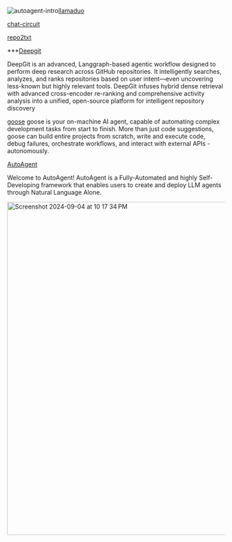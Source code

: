 ![autoagent-intro](https://github.com/user-attachments/assets/1d315c79-8d75-4af8-abee-945334f194e8)[llamaduo](https://github.com/deep-diver/llamaduo/blob/main/notebooks/Multi_Task_Comparisons.ipynb)

[chat-circuit](https://github.com/namuan/chat-circuit)

[repo2txt](https://github.com/abinthomasonline/repo2txt)

***[Deepgit](https://github.com/zamalali/DeepGit/tree/main)

DeepGit is an advanced, Langgraph-based agentic workflow designed to perform deep research across GitHub repositories. It intelligently searches, analyzes, and ranks repositories based on user intent—even uncovering less-known but highly relevant tools. DeepGit infuses hybrid dense retrieval with advanced cross-encoder re-ranking and comprehensive activity analysis into a unified, open-source platform for intelligent repository discovery

[goose](https://github.com/block/goose)
goose is your on-machine AI agent, capable of automating complex development tasks from start to finish. More than just code suggestions, goose can build entire projects from scratch, write and execute code, debug failures, orchestrate workflows, and interact with external APIs - autonomously.

[AutoAgent](https://github.com/HKUDS/AutoAgent)

Welcome to AutoAgent! AutoAgent is a Fully-Automated and highly Self-Developing framework that enables users to create and deploy LLM agents through Natural Language Alone.


<img width="772" alt="Screenshot 2024-09-04 at 10 17 34 PM" src="https://github.com/user-attachments/assets/e6aa4606-feb3-4521-9409-5322749535ac">
